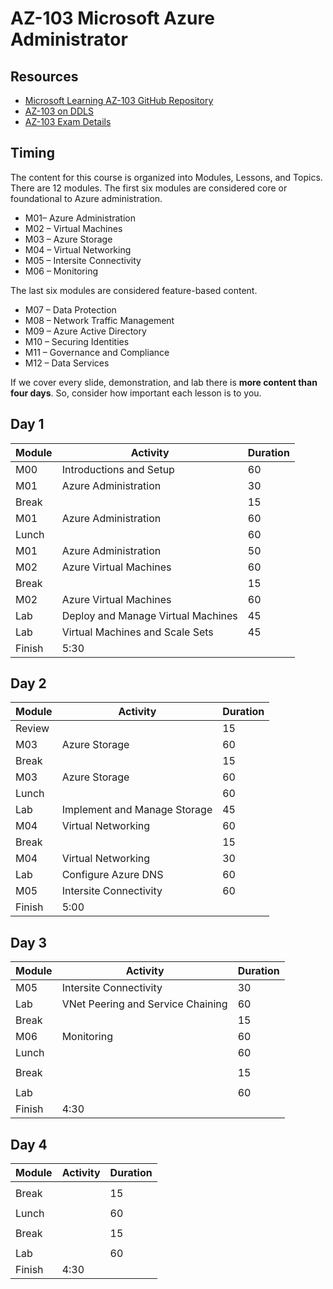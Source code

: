 # AZ-103 Microsoft Azure Administrator

## Resources

* [Microsoft Learning AZ-103 GitHub Repository](https://github.com/MicrosoftLearning/AZ-103-MicrosoftAzureAdministrator)
* [AZ-103 on DDLS](https://www.ddls.com.au/courses/microsoft/azure/microsoft-az-103t00-microsoft-azure-administrator/)
* [AZ-103 Exam Details](https://www.microsoft.com/en-us/learning/exam-az-103.aspx)

## Timing

The content for this course is organized into Modules, Lessons, and Topics. There are 12 modules. The first six modules are considered core or foundational to Azure administration.

* M01– Azure Administration
* M02 – Virtual Machines
* M03 – Azure Storage
* M04 – Virtual Networking 
* M05 – Intersite Connectivity
* M06 – Monitoring 

The last six modules are considered feature-based content.

* M07 – Data Protection
* M08 – Network Traffic Management
* M09 – Azure Active Directory
* M10 – Securing Identities
* M11 – Governance and Compliance
* M12 – Data Services

If we cover every slide, demonstration, and lab there is **more content than four days**. So, consider how important each lesson is to you.

## Day 1

|Module|Activity|Duration|
|-|-|-|
|M00|Introductions and Setup|60|
|M01|Azure Administration|30|
|Break||15|
|M01|Azure Administration|60|
|Lunch||60|
|M01|Azure Administration|50|
|M02|Azure Virtual Machines|60|
|Break||15|
|M02|Azure Virtual Machines|60|
|Lab|Deploy and Manage Virtual Machines|45|
|Lab|Virtual Machines and Scale Sets|45|
|Finish|5:30||

## Day 2

|Module|Activity|Duration|
|-|-|-|
|Review||15|
|M03|Azure Storage|60|
|Break||15|
|M03|Azure Storage|60|
|Lunch||60|
|Lab|Implement and Manage Storage|45|
|M04|Virtual Networking|60|
|Break||15|
|M04|Virtual Networking|30|
|Lab|Configure Azure DNS|60|
|M05|Intersite Connectivity|60|
|Finish|5:00||

## Day 3

|Module|Activity|Duration|
|-|-|-|
|M05|Intersite Connectivity|30|
|Lab|VNet Peering and Service Chaining|60|
|Break||15|
|M06|Monitoring|60|
|Lunch||60|
||||
|Break||15|
||||
|Lab||60|
|Finish|4:30||

## Day 4

|Module|Activity|Duration|
|-|-|-|
||||
|Break||15|
||||
|Lunch||60|
||||
|Break||15|
||||
|Lab||60|
|Finish|4:30||
